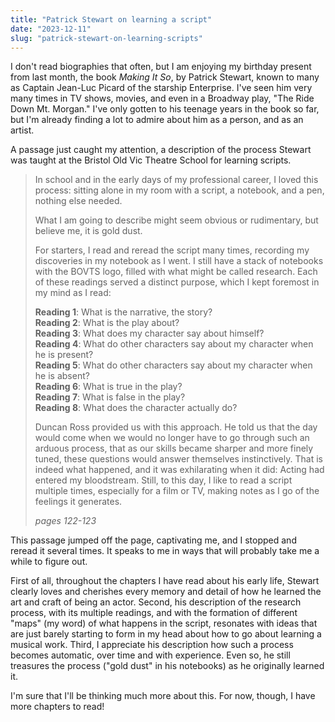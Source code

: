 ```yaml
---
title: "Patrick Stewart on learning a script"
date: "2023-12-11"
slug: "patrick-stewart-on-learning-scripts"
---
```


I don't read biographies that often, but I am enjoying my birthday present from last month, the book *Making It So*, by Patrick Stewart, known to many as Captain Jean-Luc Picard of the starship Enterprise. I've seen him very many times in TV shows, movies, and even in a Broadway play, "The Ride Down Mt. Morgan." I've only gotten to his teenage years in the book so far, but I'm already finding a lot to admire about him as a person, and as an artist.

A passage just caught my attention, a description of the process Stewart was taught at the Bristol Old Vic Theatre School for learning scripts.

> In school and in the early days of my professional career, I loved this process: sitting alone in my room with a script, a notebook, and a pen, nothing else needed.
> 
> What I am going to describe might seem obvious or rudimentary, but believe me, it is gold dust.
> 
> For starters, I read and reread the script many times, recording my discoveries in my notebook as I went. I still have a stack of notebooks with the BOVTS logo, filled with what might be called research. Each of these readings served a distinct purpose, which I kept foremost in my mind as I read:
> 
> **Reading 1**: What is the narrative, the story?  
> **Reading 2**: What is the play about?  
> **Reading 3**: What does my character say about himself?  
> **Reading 4**: What do other characters say about my character when he is present?  
> **Reading 5**: What do other characters say about my character when he is absent?  
> **Reading 6**: What is true in the play?  
> **Reading 7**: What is false in the play?  
> **Reading 8**: What does the character actually do?
> 
> Duncan Ross provided us with this approach. He told us that the day would come when we would no longer have to go through such an arduous process, that as our skills became sharper and more finely tuned, these questions would answer themselves instinctively. That is indeed what happened, and it was exhilarating when it did: Acting had entered my bloodstream. Still, to this day, I like to read a script multiple times, especially for a film or TV, making notes as I go of the feelings it generates.
> 
> *pages 122-123*

This passage jumped off the page, captivating me, and I stopped and reread it several times. It speaks to me in ways that will probably take me a while to figure out.

First of all, throughout the chapters I have read about his early life, Stewart clearly loves and cherishes every memory and detail of how he learned the art and craft of being an actor. Second, his description of the research process, with its multiple readings, and with the formation of different "maps" (my word) of what happens in the script, resonates with ideas that are just barely starting to form in my head about how to go about learning a musical work. Third, I appreciate his description how such a process becomes automatic, over time and with experience. Even so, he still treasures the process ("gold dust" in his notebooks) as he originally learned it.

I'm sure that I'll be thinking much more about this. For now, though, I have more chapters to read!




